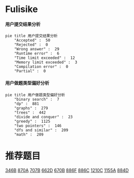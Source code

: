 # Fulisike

<!-- tabs:start -->



#### **用户提交结果分析**

```mermaid
pie title 用户提交结果分析
    "Accepted" :  50
    "Rejected" :  0
    "Wrong answer" :  29
    "Runtime error" :  6
    "Time limit exceeded" :  12
    "Memory limit exceeded" :  3
    "Compilation error" :  0
    "Partial" :  0
```

#### **用户做题类型偏好分析**

```mermaid
pie title 用户做题类型偏好分析
    "binary search" :  7
    "dp" :  881
    "graphs" :  279
    "trees" :  442
    "divide and conquer" :  23
    "greedy" :  1125
    "two pointers" :  146
    "dfs and similar" :  209
    "math" :  209
```



<!-- tabs:end -->
# 推荐题目
[346B](https://codeforces.com/contest/346/problem/B)
[870A](https://codeforces.com/contest/870/problem/A)
[707B](https://codeforces.com/contest/707/problem/B)
[662D](https://codeforces.com/contest/662/problem/D)
[670B](https://codeforces.com/contest/670/problem/B)
[886F](https://codeforces.com/contest/886/problem/F)
[886C](https://codeforces.com/contest/886/problem/C)
[1210C](https://codeforces.com/contest/1210/problem/C)
[1155A](https://codeforces.com/contest/1155/problem/A)
[884D](https://codeforces.com/contest/884/problem/D)
